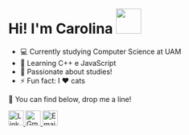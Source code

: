 # Hi! I'm Carolina <img src="https://user-images.githubusercontent.com/48016467/101523080-dfda3880-3966-11eb-91b6-7aeadee01657.gif" width="50" height="50" />


- :computer: Currently studying Computer Science at UAM
- 🌱 Learning C++ e JavaScript
- :cherry_blossom: Passionate about studies!
- :zap: Fun fact: I :heart: cats



💌 You can find below, drop me a line!



<a href="https://www.linkedin.com/in/carolinacstro/">
 <img src = "https://user-images.githubusercontent.com/48016467/100026294-4e48c380-2dc9-11eb-950f-d3bd48439c4f.png" 
     alt = "Linkedin"
     width="30px"/>
</a>

<a href="mailto:carolcastro086@gmail.com">
 <img src = "https://user-images.githubusercontent.com/48016467/100026296-4e48c380-2dc9-11eb-837f-cdd73bb41915.png" 
     alt = "Gmail"
     width="30px"/>
</a>


<a href="mailto:carolinacoliveira@outlook.com">
 <img src = "https://user-images.githubusercontent.com/48016467/100026291-4db02d00-2dc9-11eb-80b4-a77d7969098f.png" 
     alt = "Email"
     width="30px"/>
</a>


